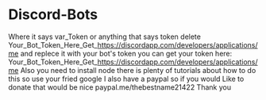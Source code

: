 # Discord-Bots
Where it says var_Token or anything that says token delete Your_Bot_Token_Here_Get_https://discordapp.com/developers/applications/me
and replece it with your bot's token
you can get your token here:
Your_Bot_Token_Here_Get_https://discordapp.com/developers/applications/me
Also you need to install node there is plenty of tutorials about how to do this so use your fried google
I also have a paypal so if you would
Like to donate that would be nice paypal.me/thebestname21422
Thank you
